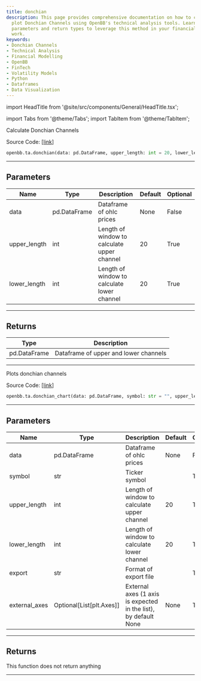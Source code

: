 ```yaml
---
title: donchian
description: This page provides comprehensive documentation on how to calculate and
  plot Donchian Channels using OpenBB's technical analysis tools. Learn about the
  parameters and return types to leverage this method in your financial modelling
  work.
keywords:
- Donchian Channels
- Technical Analysis
- Financial Modelling
- OpenBB
- FinTech
- Volatility Models
- Python
- Dataframes
- Data Visualization
---
```


import HeadTitle from '@site/src/components/General/HeadTitle.tsx';

<HeadTitle title="ta.donchian - Reference | OpenBB SDK Docs" />

import Tabs from '@theme/Tabs';
import TabItem from '@theme/TabItem';

<Tabs>
<TabItem value="model" label="Model" default>

Calculate Donchian Channels

Source Code: [[link](https://github.com/OpenBB-finance/OpenBBTerminal/tree/main/openbb_terminal/common/technical_analysis/volatility_model.py#L53)]

```python
openbb.ta.donchian(data: pd.DataFrame, upper_length: int = 20, lower_length: int = 20)
```

---

## Parameters

| Name | Type | Description | Default | Optional |
| ---- | ---- | ----------- | ------- | -------- |
| data | pd.DataFrame | Dataframe of ohlc prices | None | False |
| upper_length | int | Length of window to calculate upper channel | 20 | True |
| lower_length | int | Length of window to calculate lower channel | 20 | True |


---

## Returns

| Type | Description |
| ---- | ----------- |
| pd.DataFrame | Dataframe of upper and lower channels |
---

</TabItem>
<TabItem value="view" label="Chart">

Plots donchian channels

Source Code: [[link](https://github.com/OpenBB-finance/OpenBBTerminal/tree/main/openbb_terminal/common/technical_analysis/volatility_view.py#L112)]

```python
openbb.ta.donchian_chart(data: pd.DataFrame, symbol: str = "", upper_length: int = 20, lower_length: int = 20, export: str = "", external_axes: Optional[List[matplotlib.axes._axes.Axes]] = None)
```

---

## Parameters

| Name | Type | Description | Default | Optional |
| ---- | ---- | ----------- | ------- | -------- |
| data | pd.DataFrame | Dataframe of ohlc prices | None | False |
| symbol | str | Ticker symbol |  | True |
| upper_length | int | Length of window to calculate upper channel | 20 | True |
| lower_length | int | Length of window to calculate lower channel | 20 | True |
| export | str | Format of export file |  | True |
| external_axes | Optional[List[plt.Axes]] | External axes (1 axis is expected in the list), by default None | None | True |


---

## Returns

This function does not return anything

---

</TabItem>
</Tabs>
